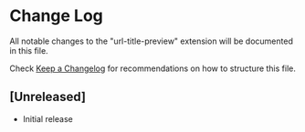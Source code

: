 # Change Log

All notable changes to the "url-title-preview" extension will be documented in this file.

Check [Keep a Changelog](http://keepachangelog.com/) for recommendations on how to structure this file.

## [Unreleased]

- Initial release